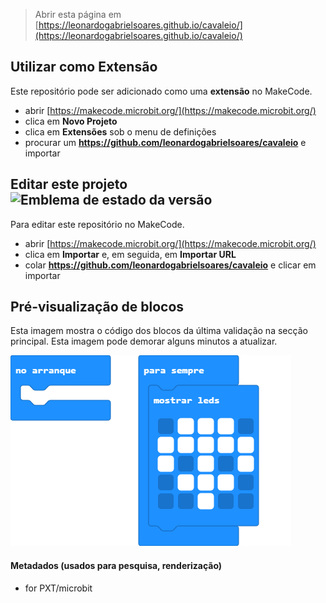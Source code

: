
> Abrir esta página em [https://leonardogabrielsoares.github.io/cavaleio/](https://leonardogabrielsoares.github.io/cavaleio/)

## Utilizar como Extensão

Este repositório pode ser adicionado como uma **extensão** no MakeCode.

* abrir [https://makecode.microbit.org/](https://makecode.microbit.org/)
* clica em **Novo Projeto**
* clica em **Extensões** sob o menu de definições
* procurar um **https://github.com/leonardogabrielsoares/cavaleio** e importar

## Editar este projeto ![Emblema de estado da versão](https://github.com/leonardogabrielsoares/cavaleio/workflows/MakeCode/badge.svg)

Para editar este repositório no MakeCode.

* abrir [https://makecode.microbit.org/](https://makecode.microbit.org/)
* clica em **Importar** e, em seguida, em **Importar URL**
* colar **https://github.com/leonardogabrielsoares/cavaleio** e clicar em importar

## Pré-visualização de blocos

Esta imagem mostra o código dos blocos da última validação na secção principal.
Esta imagem pode demorar alguns minutos a atualizar.

![Uma vista renderizada dos blocos](https://github.com/leonardogabrielsoares/cavaleio/raw/master/.github/makecode/blocks.png)

#### Metadados (usados para pesquisa, renderização)

* for PXT/microbit
<script src="https://makecode.com/gh-pages-embed.js"></script><script>makeCodeRender("{{ site.makecode.home_url }}", "{{ site.github.owner_name }}/{{ site.github.repository_name }}");</script>
